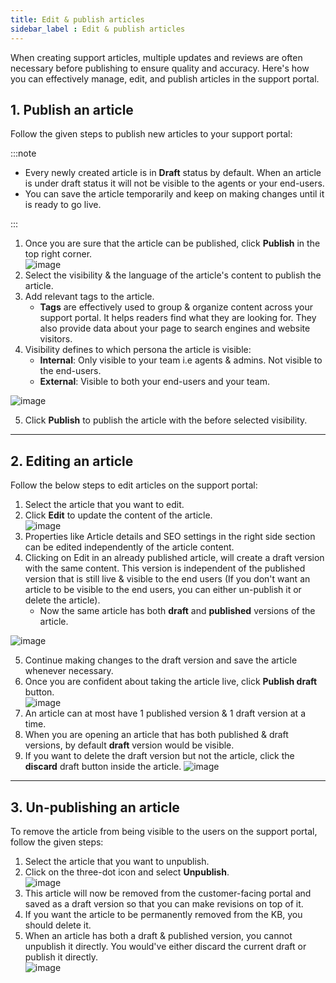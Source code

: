 ```yaml
---
title: Edit & publish articles
sidebar_label : Edit & publish articles
---
```


When creating support articles, multiple updates and reviews are often necessary before publishing to ensure quality and accuracy. Here's how you can effectively manage, edit, and publish articles in the support portal.

## 1. Publish an article

Follow the given steps to publish new articles to your support portal:  

:::note

- Every newly created article is in **Draft** status by default. When an article is under draft status it will not be visible to the agents or your end-users.
- You can save the article temporarily and keep on making changes until it is ready to go live.

:::

1. Once you are sure that the article can be published, click **Publish** in the top right corner.        
    ![image](https://imgur.com/XiljLI0.png)
2. Select the visibility & the language of the article's content to publish the article.
3. Add relevant tags to the article.               
	- **Tags** are effectively used to group & organize content across your support portal. It helps readers find what they are looking for. They also provide data about your page to search engines and website visitors.
4. Visibility defines to which persona the article is visible:      
    - **Internal**: Only visible to your team i.e agents & admins. Not visible to the end-users.                   
	- **External**: Visible to both your end-users and your team.          

![image](https://imgur.com/UAn6nQM.png)    

5. Click **Publish** to publish the article with the before selected visibility.

----------

## 2. Editing an article

Follow the below steps to edit articles on the support portal:

1. Select the article that you want to edit.         
2. Click **Edit** to update the content of the article.           
    ![image](https://imgur.com/UkETC76.png)        
3. Properties like Article details and SEO settings in the right side section can be edited independently of the article content.      
4. Clicking on Edit in an already published article, will create a draft version with the same content. This version is independent of the published version that is still live & visible to the end users (If you don't want an article to be visible to the end users, you can either un-publish it or delete the article).        
	- Now the same article has both **draft** and **published** versions of the article.

![image](https://imgur.com/HuUucC0.png)

5. Continue making changes to the draft version and save the article whenever necessary.     
6. Once you are confident about taking the article live, click **Publish draft** button.     
    ![image](https://imgur.com/b37Mlt5.png)              
7. An article can at most have 1 published version & 1 draft version at a time.       
8. When you are opening an article that has both published & draft versions, by default **draft** version would be visible.        
9. If you want to delete the draft version but not the article, click the **discard** draft button inside the article.
    ![image](https://imgur.com/pi7n6rm.png)

------------

## 3. Un-publishing an article

To remove the article from being visible to the users on the support portal, follow the given steps: 

1. Select the article that you want to unpublish.
2. Click on the three-dot icon and select **Unpublish**.           
    ![image](https://imgur.com/OKLRUzl.png)             
3. This article will now be removed from the customer-facing portal and saved as a draft version so that you can make revisions on top of it.       
4. If you want the article to be permanently removed from the KB, you should delete it.      
5. When an article has both a draft & published version, you cannot unpublish it directly. You would've either discard the current draft or publish it directly.         
    ![image](https://imgur.com/bbmRZFo.png)
